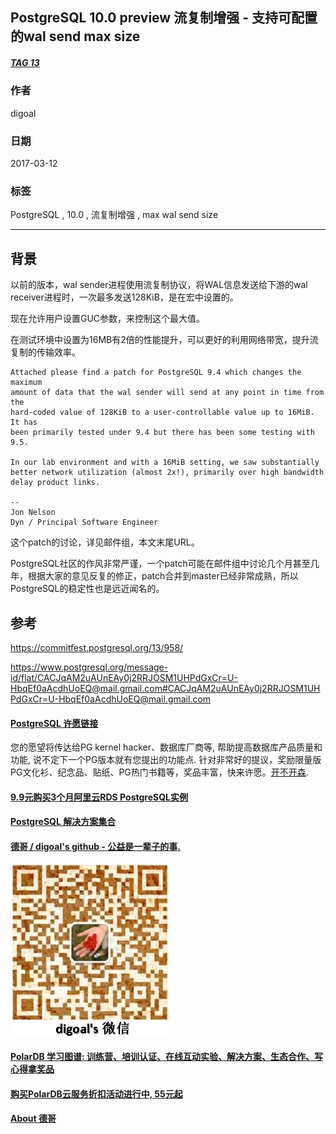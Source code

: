 ## PostgreSQL 10.0 preview 流复制增强 - 支持可配置的wal send max size  
##### [TAG 13](../class/13.md)
                                      
### 作者                                                                                   
digoal                                 
                                        
### 日期                                   
2017-03-12                                  
                                    
### 标签                                 
PostgreSQL , 10.0 , 流复制增强 , max wal send size  
                                      
----                                
                                         
## 背景               
以前的版本，wal sender进程使用流复制协议，将WAL信息发送给下游的wal receiver进程时，一次最多发送128KiB，是在宏中设置的。  
  
现在允许用户设置GUC参数，来控制这个最大值。  
  
在测试环境中设置为16MB有2倍的性能提升，可以更好的利用网络带宽，提升流复制的传输效率。  
      
```      
Attached please find a patch for PostgreSQL 9.4 which changes the maximum  
amount of data that the wal sender will send at any point in time from the  
hard-coded value of 128KiB to a user-controllable value up to 16MiB. It has  
been primarily tested under 9.4 but there has been some testing with 9.5.  
  
In our lab environment and with a 16MiB setting, we saw substantially  
better network utilization (almost 2x!), primarily over high bandwidth  
delay product links.  
  
--   
Jon Nelson  
Dyn / Principal Software Engineer  
```        
  
这个patch的讨论，详见邮件组，本文末尾URL。  
  
PostgreSQL社区的作风非常严谨，一个patch可能在邮件组中讨论几个月甚至几年，根据大家的意见反复的修正，patch合并到master已经非常成熟，所以PostgreSQL的稳定性也是远近闻名的。  
        
## 参考        
https://commitfest.postgresql.org/13/958/  
  
https://www.postgresql.org/message-id/flat/CACJqAM2uAUnEAy0j2RRJOSM1UHPdGxCr=U-HbqEf0aAcdhUoEQ@mail.gmail.com#CACJqAM2uAUnEAy0j2RRJOSM1UHPdGxCr=U-HbqEf0aAcdhUoEQ@mail.gmail.com  
  
  
  
  
  
  
  
  
  
  
  
  
  
  
  
  
  
  
  
  
  
  
  
  
  
  
  
  
  
  
  
  
  
  
  
  
  
  
  
  
  
  
  
  
  
  
  
  
  
  
  
  
  
  
  
  
  
  
  
  
  
  
  
  
  
  
  
  
  
  
  
  
  
#### [PostgreSQL 许愿链接](https://github.com/digoal/blog/issues/76 "269ac3d1c492e938c0191101c7238216")
您的愿望将传达给PG kernel hacker、数据库厂商等, 帮助提高数据库产品质量和功能, 说不定下一个PG版本就有您提出的功能点. 针对非常好的提议，奖励限量版PG文化衫、纪念品、贴纸、PG热门书籍等，奖品丰富，快来许愿。[开不开森](https://github.com/digoal/blog/issues/76 "269ac3d1c492e938c0191101c7238216").  
  
  
#### [9.9元购买3个月阿里云RDS PostgreSQL实例](https://www.aliyun.com/database/postgresqlactivity "57258f76c37864c6e6d23383d05714ea")
  
  
#### [PostgreSQL 解决方案集合](https://yq.aliyun.com/topic/118 "40cff096e9ed7122c512b35d8561d9c8")
  
  
#### [德哥 / digoal's github - 公益是一辈子的事.](https://github.com/digoal/blog/blob/master/README.md "22709685feb7cab07d30f30387f0a9ae")
  
  
![digoal's wechat](../pic/digoal_weixin.jpg "f7ad92eeba24523fd47a6e1a0e691b59")
  
  
#### [PolarDB 学习图谱: 训练营、培训认证、在线互动实验、解决方案、生态合作、写心得拿奖品](https://www.aliyun.com/database/openpolardb/activity "8642f60e04ed0c814bf9cb9677976bd4")
  
  
#### [购买PolarDB云服务折扣活动进行中, 55元起](https://www.aliyun.com/activity/new/polardb-yunparter?userCode=bsb3t4al "e0495c413bedacabb75ff1e880be465a")
  
  
#### [About 德哥](https://github.com/digoal/blog/blob/master/me/readme.md "a37735981e7704886ffd590565582dd0")
  
